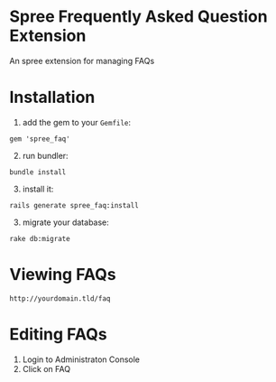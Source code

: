 Spree Frequently Asked Question Extension
=========

An spree extension for managing FAQs

Installation
============

1) add the gem to your `Gemfile`:

`gem 'spree_faq'`

2) run bundler:

`bundle install`

3) install it:

`rails generate spree_faq:install`

3) migrate your database:

`rake db:migrate`

Viewing FAQs
============

`http://yourdomain.tld/faq`

Editing FAQs
===========

1. Login to Administraton Console
2. Click on FAQ 

